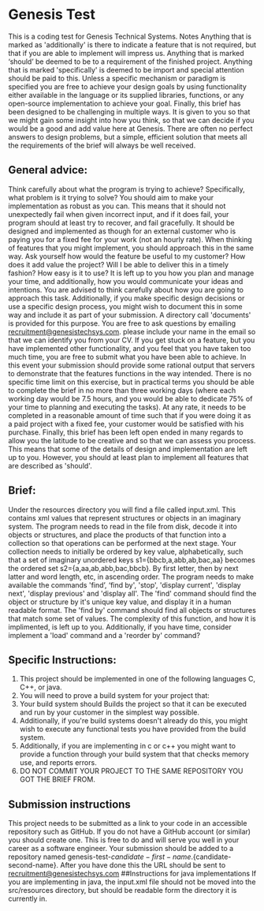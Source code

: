 # Genesis Test
This is a coding test for Genesis Technical Systems.
Notes
Anything that is marked as 'additionally' is there to indicate a feature that is not required, but that if you are able to implement will impress us.
Anything that is marked ‘should’ be deemed to be to a requirement of the finished project.
Anything that is marked 'specifically' is deemed to be import and special attention should be paid to this.
Unless a specific mechanism or paradigm is specified you are free to achieve your design goals by using functionality either available in the language or its supplied libraries, functions, or any open-source implementation to achieve your goal.
Finally, this brief has been designed to be challenging in multiple ways. It is given to you so that we might gain some insight into how you think, so that we can decide if you would be a good and add value here at Genesis. There are often no perfect answers to design problems, but a simple, efficient solution that meets all the requirements of the brief will always be well received.
## General advice:
Think carefully about what the program is trying to achieve?
Specifically, what problem is it trying to solve?
You should aim to make your implementation as robust as you can. This means that it should not unexpectedly fail when given incorrect input, and if it does fail, your program should at least try to recover, and fail gracefully.
It should be designed and implemented as though for an external customer who is paying you for a fixed fee for your work (not an hourly rate). When thinking of features that you might implement, you should approach this in the same way. Ask yourself how would the feature be useful to my customer? How does it add value the project? Will I be able to deliver this in a timely fashion? How easy is it to use?
It is left up to you how you plan and manage your time, and additionally, how you would communicate your ideas and intentions.
You are advised to think carefully about how you are going to approach this task. Additionally, if you make specific design decisions or use a specific design process, you might wish to document this in some way and include it as part of your submission. A directory call 'documents' is provided for this purpose.
You are free to ask questions by emailing recruitment@genesistechsys.com. please include your name in the email so that we can identify you from your CV.
If you get stuck on a feature, but you have implemented other functionality, and you feel that you have taken too much time, you are free to submit what you have been able to achieve. In this event your submission should provide some rational output that servers to demonstrate that the features functions in the way intended.
There is no specific time limit on this exercise, but in practical terms you should be able to complete the brief in no more than three working days (where each working day would be 7.5 hours, and you would be able to dedicate 75% of your time to planning and executing the tasks). At any rate, it needs to be completed in a reasonable amount of time such that if you were doing it as a paid project with a fixed fee, your customer would be satisfied with his purchase.
Finally, this brief has been left open ended in many regards to allow you the latitude to be creative and so that we can assess you process. This means that some of the details of design and implementation are left up to you. However, you should at least plan to implement all features that are described as 'should'.
## Brief:
Under the resources directory you will find a file called input.xml. This contains xml values that represent structures or objects in an imaginary system. The program needs to read in the file from disk, decode it into objects or structures, and place the products of that function into a collection so that operations can be performed at the next stage.
Your collection needs to initially be ordered by key value, alphabetically, such that a set of imaginary unordered keys s1={bbcb,a,abb,ab,bac,aa} becomes the ordered set s2={a,aa,ab,abb,bac,bbcb}. By first letter, then by next latter and word length, etc, in ascending order.
The program needs to make available the commands 'find’, ‘find by', 'stop', 'display current', 'display next', 'display previous' and 'display all'.
The 'find' command should find the object or structure by it's unique key value, and display it in a human readable format. The 'find by' command should find all objects or structures that match some set of values. The complexity of this function, and how it is implimented, is left up to you.
Additionally, if you have time, consider implement a 'load' command and a 'reorder by' command?
## Specific Instructions:
1.	This project should be implemented in one of the following languages C, C++, or java.
2.	You will need to prove a build system for your project that:
3.  Your build system should Builds the project so that it can be executed and run by your customer in the simplest way possible.
4.  Additionally, if you're build systems doesn't already do this, you might wish to execute any functional tests you have provided from the build system.
5.  Additionally, if you are implementing in c or c++ you might want to provide a function through your build system that that checks memory use, and reports errors.
6.	DO NOT COMMIT YOUR PROJECT TO THE SAME REPOSITORY YOU GOT THE BRIEF FROM.
## Submission instructions
This project needs to be submitted as a link to your code in an accessible repository such as GitHub. If you do not have a GitHub account (or similar) you should create one. This is free to do and will serve you well in your career as a software engineer.
Your submission should be added to a repository named genesis-test-${candidate-first-name}.${candidate-second-name}.
After you have done this the URL should be sent to recruitment@genesistechsys.com
##Instructions for java implementations
If you are implementing in java, the input.xml file should not be moved into the src/resources directory, but should be readable form the directory it is currently in.
